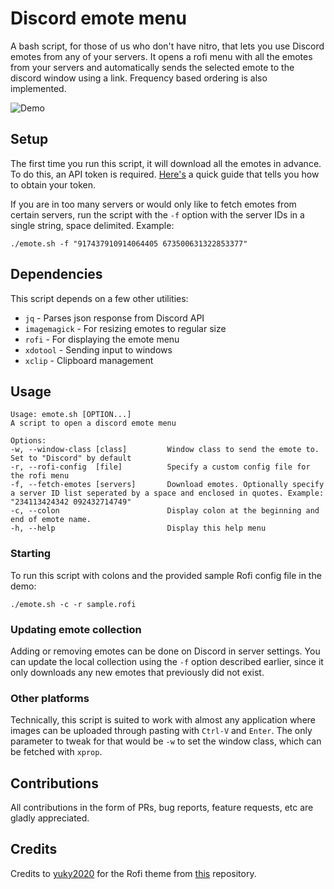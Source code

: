 # Discord emote menu

A bash script, for those of us who don't have nitro, that lets you use Discord emotes from any of your servers. It opens a rofi menu with all the emotes from your servers and automatically sends the selected emote to the discord window using a link. Frequency based ordering is also implemented.

![Demo](screenshots/demo.png)

## Setup

The first time you run this script, it will download all the emotes in advance. To do this, an API token is required. [Here's](https://discordhelp.net/discord-token) a quick guide that tells you how to obtain your token.

If you are in too many servers or would only like to fetch emotes from certain servers, run the script with the `-f` option with the server IDs in a single string, space delimited. Example:

```
./emote.sh -f "917437910914064405 673500631322853377"
```

## Dependencies

This script depends on a few other utilities:

- `jq` - Parses json response from Discord API
- `imagemagick` - For resizing emotes to regular size
- `rofi` - For displaying the emote menu
- `xdotool` - Sending input to windows
- `xclip` - Clipboard management

## Usage

```
Usage: emote.sh [OPTION...]
A script to open a discord emote menu

Options:
-w, --window-class [class]         Window class to send the emote to. Set to "Discord" by default
-r, --rofi-config  [file]          Specify a custom config file for the rofi menu
-f, --fetch-emotes [servers]       Download emotes. Optionally specify a server ID list seperated by a space and enclosed in quotes. Example: "234113424342 092432714749"
-c, --colon                        Display colon at the beginning and end of emote name.
-h, --help                         Display this help menu
```

### Starting

To run this script with colons and the provided sample Rofi config file in the demo:

```
./emote.sh -c -r sample.rofi
```

### Updating emote collection

Adding or removing emotes can be done on Discord in server settings. You can update the local collection using the `-f` option described earlier, since it only downloads any new emotes that previously did not exist.

### Other platforms

Technically, this script is suited to work with almost any application where images can be uploaded through pasting with `Ctrl-V` and `Enter`.
The only parameter to tweak for that would be `-w` to set the window class, which can be fetched with `xprop`.

## Contributions

All contributions in the form of PRs, bug reports, feature requests, etc are gladly appreciated.

## Credits

Credits to [yuky2020](https://github.com/yuky2020) for the Rofi theme from [this](https://github.com/yuky2020/rofi-themes) repository.
